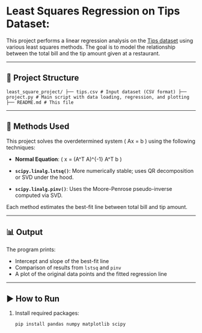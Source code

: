 # Least Squares Regression on Tips Dataset:

This project performs a linear regression analysis on the [Tips dataset](https://github.com/mwaskom/seaborn-data/blob/master/tips.csv) using various least squares methods. The goal is to model the relationship between the total bill and the tip amount given at a restaurant.

---

## 📁 Project Structure

``` least_square_project/ ├── tips.csv # Input dataset (CSV format) ├── project.py # Main script with data loading, regression, and plotting ├── README.md # This file ``` 

---

## 🔧 Methods Used

This project solves the overdetermined system \( Ax = b \) using the following techniques:

- **Normal Equation**:
  \( x = (A^T A)^{-1} A^T b \)

- **`scipy.linalg.lstsq()`**:
  More numerically stable; uses QR decomposition or SVD under the hood.

- **`scipy.linalg.pinv()`**:
  Uses the Moore-Penrose pseudo-inverse computed via SVD.

Each method estimates the best-fit line between total bill and tip amount.

---

## 📊 Output

The program prints:
- Intercept and slope of the best-fit line
- Comparison of results from `lstsq` and `pinv`
- A plot of the original data points and the fitted regression line

---

## ▶️ How to Run

1. Install required packages:
   ```bash
   pip install pandas numpy matplotlib scipy
